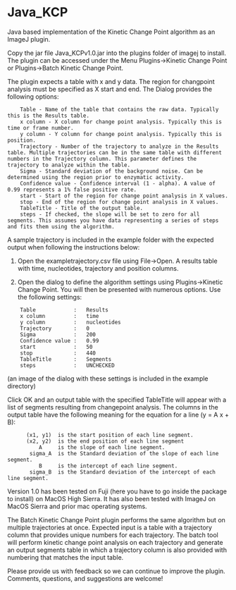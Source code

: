 # Java_KCP
Java based implementation of the Kinetic Change Point algorithm as an ImageJ plugin.

Copy the jar file Java_KCPv1.0.jar into the plugins folder of imagej to install. The plugin can be accessed under the Menu Plugins->Kinetic Change Point or Plugins->Batch Kinetic Change Point.

The plugin expects a table with x and y data. The region for changpoint analysis must be specified as X start and end. The Dialog provides the following options:
```
    Table - Name of the table that contains the raw data. Typically this is the Results table.
    x column - X column for change point analysis. Typically this is time or frame number.
    y column - Y column for change point analysis. Typically this is position.  
    Trajectory - Number of the trajectory to analyze in the Results table. Multiple trajectories can be in the same table with different numbers in the Trajectory column. This parameter defines the trajectory to analyze within the table. 
    Sigma - Standard deviation of the background noise. Can be determined using the region prior to enzymatic activity.
    Confidence value - Confidence interval (1 - alpha). A value of 0.99 represents a 1% false positive rate.  
    start - Start of the region for change point analysis in X values.              
    stop - End of the region for change point analysis in X values.                          
    TableTitle - Title of the output table. 
    steps - If checked, the slope will be set to zero for all segments. This assumes you have data representing a series of steps and fits them using the algorithm.
```
A sample trajectory is included in the example folder with the expected output when following the instructions below:

1. Open the exampletrajectory.csv file using File->Open. A results table with time, nucleotides, trajectory and position columns.

2. Open the dialog to define the algorithm settings using Plugins->Kinetic Change Point. You will then be presented with numerous options. Use the following settings:
```
    Table            :   Results
    x column         :   time 
    y column         :   nucleotides  
    Trajectory       :   0  
    Sigma            :   200
    Confidence value :   0.99
    start            :   50     
    stop             :   440
    TableTitle       :   Segments
    steps            :   UNCHECKED
```
(an image of the dialog with these settings is included in the example directory)

Click OK and an output table with the specified TableTitle will appear with a list of segments resulting from changepoint analysis. The columns in the output table have the following meaning for the equation for a line (y = A x + B):
```
      (x1, y1)  is the start position of each line segment.
      (x2, y2)  is the end position of each line segment
          A     is the slope of each line segment.
       sigma_A  is the Standard deviation of the slope of each line segment.
          B     is the intercept of each line segment.
       sigma_B  is the Standard deviation of the intercept of each line segment.
```
Version 1.0 has been tested on Fuji (here you have to go inside the package to install) on MacOS High Sierra. It has also been tested with ImageJ on MacOS Sierra and prior mac operating systems. 

The Batch Kinetic Change Point plugin performs the same algorithm but on multiple trajectories at once. Expected input is a table with a trajectory column that provides unique numbers for each trajectory. The batch tool will perform kinetic change point analysis on each trajectory and generate an output segments table in which a trajectory column is also provided with numbering that matches the input table.

Please provide us with feedback so we can continue to improve the plugin. Comments, questions, and suggestions are welcome!
